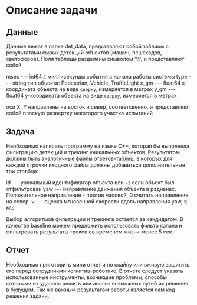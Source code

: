 Описание задачи
=================================================

Данные
-------------------------------------------------

Данные лежат в папке det_data, представляют собой таблицы с результатами сырых детекций объектов (машин, пешеходов, светофоров).
Поля таблицы разделены символом '\t', и представляют собой

  msec --- int64_t миллисекунды события с начала работы системы
  type --- string  тип объекта: Pedestrian, Vehicle, TrafficLight
  x_gm --- float64 x-координата объекта на виде `сверху`, измеряется в метрах
  y_gm --- float64 y-координата объекта на виде `сверху`, измеряется в метрах

  оси X, Y направлены на восток и север, соответсвенно, и представляют собой плоскую развертку некоторого участка испытаний


Задача
-------------------------------------------------

Необходимо написать программу на языке С++, которая бы выполняла фильтрацию детекций и трекинг уникальных объектов.
Результатом должны быть аналогичные файлы ответов-таблиц, в которых для каждой строчки иходного файла должны добавиться дополнительные три столбца:

  id   --- уникальный идентификатор объекта или `-1` если объект был отфильтрован
  yaw  --- направление движения объекта в радианах. Положительное направление - против часовой, 0 считать направление на север.
  v    --- оценка мгновенной скорости вдоль направления yaw, в м\с

Выбор алгоритмов фильтрации и трекинга остается за кандидатом.
В качестве baseline можем предложить использовать фильтр калана и фильтровать результаты треков со временем жизни менее 5 сек.


Отчет
-------------------------------------------------

Необходимо приготовить мини отчет и по скайпу или вживую защитить его перед сотрудникми когнитив-роботикс. 
В отчете следует указать использованные инструменты, возникшие проблемы, способы которыми их удалось решить или анализ возможных путей их решения в будущем.
Так же важным результатом работы является сам код решения задачи.

